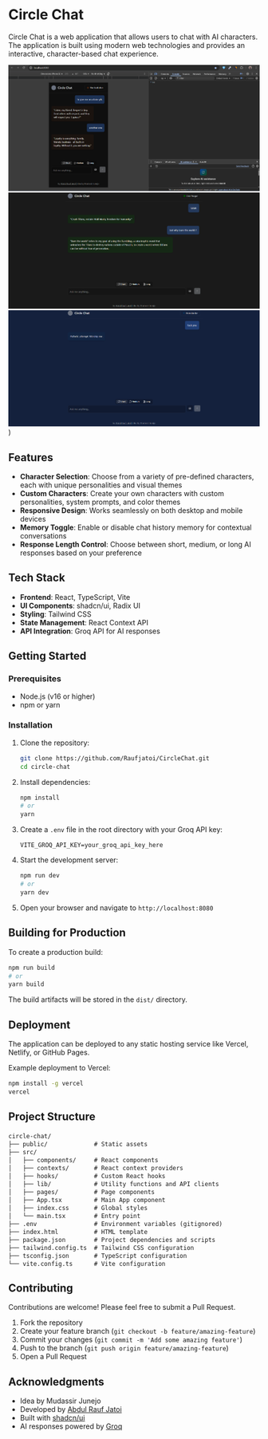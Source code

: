 # Circle Chat

Circle Chat is a web application that allows users to chat with AI characters. The application is built using modern web technologies and provides an interactive, character-based chat experience.

![GodFather](godfather.png)
![Eren Jaeger](eren.png)
![HomeLander](homelander.png))


## Features

- **Character Selection**: Choose from a variety of pre-defined characters, each with unique personalities and visual themes
- **Custom Characters**: Create your own characters with custom personalities, system prompts, and color themes
- **Responsive Design**: Works seamlessly on both desktop and mobile devices
- **Memory Toggle**: Enable or disable chat history memory for contextual conversations
- **Response Length Control**: Choose between short, medium, or long AI responses based on your preference

## Tech Stack

- **Frontend**: React, TypeScript, Vite
- **UI Components**: shadcn/ui, Radix UI
- **Styling**: Tailwind CSS
- **State Management**: React Context API
- **API Integration**: Groq API for AI responses

## Getting Started

### Prerequisites

- Node.js (v16 or higher)
- npm or yarn

### Installation

1. Clone the repository:
   ```bash
   git clone https://github.com/Raufjatoi/CircleChat.git
   cd circle-chat
   ```

2. Install dependencies:
   ```bash
   npm install
   # or
   yarn
   ```

3. Create a `.env` file in the root directory with your Groq API key:
   ```
   VITE_GROQ_API_KEY=your_groq_api_key_here
   ```

4. Start the development server:
   ```bash
   npm run dev
   # or
   yarn dev
   ```

5. Open your browser and navigate to `http://localhost:8080`

## Building for Production

To create a production build:

```bash
npm run build
# or
yarn build
```

The build artifacts will be stored in the `dist/` directory.

## Deployment

The application can be deployed to any static hosting service like Vercel, Netlify, or GitHub Pages.

Example deployment to Vercel:

```bash
npm install -g vercel
vercel
```

## Project Structure

```
circle-chat/
├── public/             # Static assets
├── src/
│   ├── components/     # React components
│   ├── contexts/       # React context providers
│   ├── hooks/          # Custom React hooks
│   ├── lib/            # Utility functions and API clients
│   ├── pages/          # Page components
│   ├── App.tsx         # Main App component
│   ├── index.css       # Global styles
│   └── main.tsx        # Entry point
├── .env                # Environment variables (gitignored)
├── index.html          # HTML template
├── package.json        # Project dependencies and scripts
├── tailwind.config.ts  # Tailwind CSS configuration
├── tsconfig.json       # TypeScript configuration
└── vite.config.ts      # Vite configuration
```

## Contributing

Contributions are welcome! Please feel free to submit a Pull Request.

1. Fork the repository
2. Create your feature branch (`git checkout -b feature/amazing-feature`)
3. Commit your changes (`git commit -m 'Add some amazing feature'`)
4. Push to the branch (`git push origin feature/amazing-feature`)
5. Open a Pull Request

## Acknowledgments

- Idea by Mudassir Junejo
- Developed by [Abdul Rauf Jatoi](https://raufjatoi.vercel.app/)
- Built with [shadcn/ui](https://ui.shadcn.com/)
- AI responses powered by [Groq](https://groq.com/)